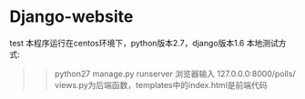 # Django-website
test
本程序运行在centos环境下，python版本2.7，django版本1.6
本地测试方式:
>>python27 manage.py runserver 
浏览器输入 127.0.0.0:8000/polls/
views.py为后端函数，templates中的index.html是前端代码

